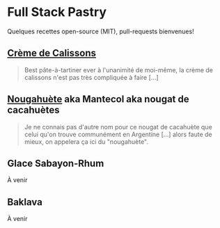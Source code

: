 # Full Stack Pastry

Quelques recettes open-source (MIT), pull-requests bienvenues!

## [Crème de Calissons](./Crème%20de%20Calissons)

> Best pâte-à-tartiner ever à l'unanimité de moi-même, la crème de calissons n'est pas très compliquée à faire [...]

## [Nougahuète](./Nougahuète) aka Mantecol aka nougat de cacahuètes

> Je ne connais pas d'autre nom pour ce nougat de cacahuète que celui qu'on trouve communément en Argentine [...] alors faute de mieux, on appelera ça ici du "nougahuète".

## Glace Sabayon-Rhum

À venir

## Baklava

À venir
